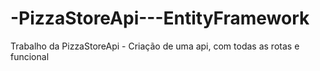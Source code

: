 # -PizzaStoreApi---EntityFramework
Trabalho da  PizzaStoreApi - Criação de uma api, com todas as rotas e funcional
